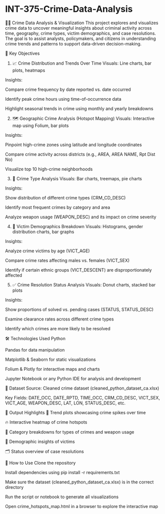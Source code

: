 # INT-375-Crime-Data-Analysis
🕵️‍♂️ Crime Data Analysis & Visualization
This project explores and visualizes crime data to uncover meaningful insights about criminal activity across time, geography, crime types, victim demographics, and case resolutions. The goal is to assist analysts, policymakers, and citizens in understanding crime trends and patterns to support data-driven decision-making.

📌 Key Objectives
1. 📈 Crime Distribution and Trends Over Time
Visuals: Line charts, bar plots, heatmaps

Insights:

Compare crime frequency by date reported vs. date occurred

Identify peak crime hours using time-of-occurrence data

Highlight seasonal trends in crime using monthly and yearly breakdowns

2. 🗺️ Geographic Crime Analysis (Hotspot Mapping)
Visuals: Interactive map using Folium, bar plots

Insights:

Pinpoint high-crime zones using latitude and longitude coordinates

Compare crime activity across districts (e.g., AREA, AREA NAME, Rpt Dist No)

Visualize top 10 high-crime neighborhoods

3. 🧪 Crime Type Analysis
Visuals: Bar charts, treemaps, pie charts

Insights:

Show distribution of different crime types (CRM_CD_DESC)

Identify most frequent crimes by category and area

Analyze weapon usage (WEAPON_DESC) and its impact on crime severity

4. 👤 Victim Demographics Breakdown
Visuals: Histograms, gender distribution charts, bar graphs

Insights:

Analyze crime victims by age (VICT_AGE)

Compare crime rates affecting males vs. females (VICT_SEX)

Identify if certain ethnic groups (VICT_DESCENT) are disproportionately affected

5. ✅ Crime Resolution Status Analysis
Visuals: Donut charts, stacked bar plots

Insights:

Show proportions of solved vs. pending cases (STATUS, STATUS_DESC)

Examine clearance rates across different crime types

Identify which crimes are more likely to be resolved

🛠️ Technologies Used
Python

Pandas for data manipulation

Matplotlib & Seaborn for static visualizations

Folium & Plotly for interactive maps and charts

Jupyter Notebook or any Python IDE for analysis and development

📂 Dataset
Source: Cleaned crime dataset (cleaned_python_dataset_ca.xlsx)

Key Fields: DATE_OCC, DATE_RPTD, TIME_OCC, CRM_CD_DESC, VICT_SEX, VICT_AGE, WEAPON_DESC, LAT, LON, STATUS_DESC, etc.

📍 Output Highlights
📅 Trend plots showcasing crime spikes over time

🔥 Interactive heatmap of crime hotspots

🧩 Category breakdowns for types of crimes and weapon usage

👥 Demographic insights of victims

🗂️ Status overview of case resolutions

📁 How to Use
Clone the repository

Install dependencies using pip install -r requirements.txt

Make sure the dataset (cleaned_python_dataset_ca.xlsx) is in the correct directory

Run the script or notebook to generate all visualizations

Open crime_hotspots_map.html in a browser to explore the interactive map

